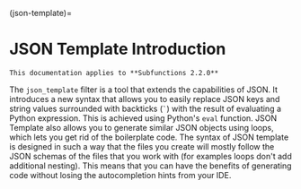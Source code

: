 (json-template)=
# JSON Template Introduction

```{warning}
This documentation applies to **Subfunctions 2.2.0**
```

The `json_template` filter is a tool that extends the capabilities of JSON. It introduces a new syntax that allows you to easily replace JSON keys and string values surrounded with backticks (`` ` ``) with the result of evaluating a Python expression. This is achieved using Python's `eval` function. JSON Template also allows you to generate similar JSON objects using loops, which lets you get rid of the boilerplate code. The syntax of JSON template is designed in such a way that the files you create will mostly follow the JSON schemas of the files that you work with (for examples loops don't add additional nesting). This means that you can have the benefits of generating code without losing the autocompletion hints from your IDE.
